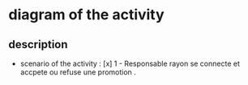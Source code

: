 # diagram of the activity

## description

- scenario of the activity :
[x] 1 - Responsable rayon se connecte et accpete ou refuse une promotion . 
